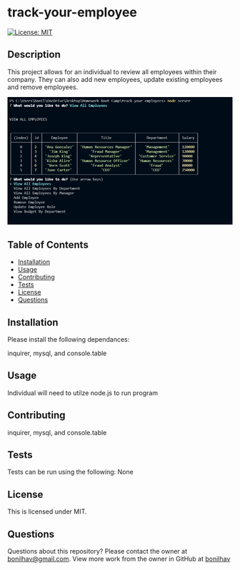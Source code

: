 # track-your-employee

  [![License: MIT](https://img.shields.io/badge/License-MIT-yellow.svg)](https://opensource.org/licenses/MIT)
  
  ## Description
  This project allows for an individual to review all employees within their company. They can also add new employees, update existing employees and remove employees.

  ![Screenshot](./assets/tracker-screenshot.png)

  ## Table of Contents

  * [Installation](#installation)
  * [Usage](#usage)
  * [Contributing](#contributing)
  * [Tests](#tests)
  * [License](#license)
  * [Questions](#questions)

  ## Installation

  Please install the following dependances:

  inquirer, mysql, and console.table

  ## Usage

  Individual will need to utilze node.js to run program

  ## Contributing

  inquirer, mysql, and console.table

  ## Tests
  
  Tests can be run using the following:
  None

  ## License
  
  This is licensed under MIT.
  
  ## Questions

  Questions about this repository? Please contact the owner at [bonilhav@gmail.com](mailto:bonilhav@gmail.com). View more work from the owner in GitHub at [bonilhav](https://github.com/bonilhav)
